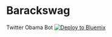 # Barackswag
Twitter Obama Bot
[![Deploy to Bluemix](https://bluemix.net/deploy/button.png)](https://bluemix.net/deploy?repository=https://github.com/loganmccaul/Barackswag)
